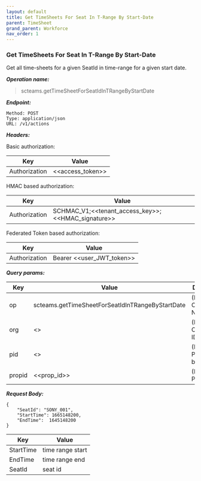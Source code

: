 ```yaml
---
layout: default
title: Get TimeSheets For Seat In T-Range By Start-Date
parent: TimeSheet
grand_parent: Workforce
nav_order: 1
---
```


### Get TimeSheets For Seat In T-Range By Start-Date

Get all time-sheets for a given SeatId in time-range for a given start date.

***Operation name:***

> scteams.getTimeSheetForSeatIdInTRangeByStartDate

***Endpoint:***

```
Method: POST
Type: application/json
URL: /v1/actions
```

***Headers:***

Basic authorization:

|Key|Value|
|---|---|
|Authorization|<<access_token>>|


HMAC based authorization:

|Key|Value|
|---|---|
|Authorization|SCHMAC_V1;<<tenant_access_key>>;<<HMAC_signature>>|

Federated Token based authorization:

|Key|Value|
|---|---|
|Authorization|Bearer <<user_JWT_token>>|

***Query params:***

| Key | Value | Description |
| --- | ------|-------------|
| op | scteams.getTimeSheetForSeatIdInTRangeByStartDate | (Required) Operation Name |
| org | <<org>> | (Required) Organisation ID |
| pid | <<pid>> | (Required) Project OR building ID |
| propid | <<prop_id>> | (Required) Property ID |

***Request Body:***

```
{
    "SeatId": "SONY_001",
    "StartTime": 1665148200,
    "EndTime":  1645148200
}
```

|Key|Value|
|---|---|
|StartTime|time range start|
|EndTime|time range end|
|SeatId|seat id|